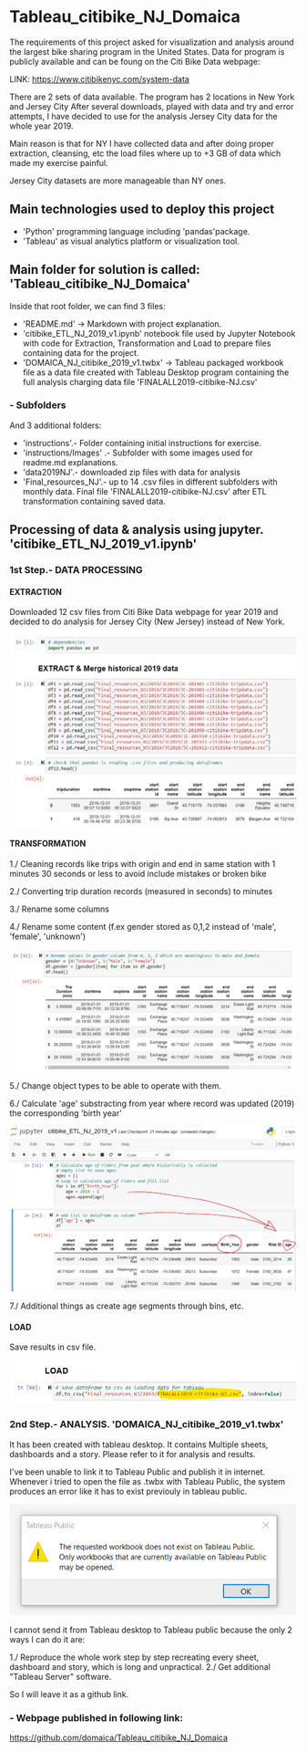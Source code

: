 # Tableau_citibike_NJ_Domaica

The requirements of this project asked for visualization and analysis  around the largest bike sharing program in the United States.
Data for program is publicly available and can be foung on the Citi Bike Data webpage:

LINK: https://www.citibikenyc.com/system-data

There are 2 sets of data available. The program has 2 locations in New York and Jersey City
After several downloads, played with data and try and error attempts, I have decided to use for the analysis Jersey City data for the whole year 2019.

Main reason is that for NY I have collected data and after doing proper extraction, cleansing, etc the load files where up to +3 GB of data which made my exercise painful. 

Jersey City datasets are more manageable than NY ones.


## Main technologies used to deploy this project

- 'Python' programming language including 'pandas'package.
- 'Tableau' as visual analytics platform or visualization tool.


## Main folder for solution is called: 'Tableau_citibike_NJ_Domaica'

Inside that root folder, we can find 3 files:

- 'README.md' -> Markdown with project explanation.
- 'citibike_ETL_NJ_2019_v1.ipynb'  notebook file used by Jupyter Notebook with code for Extraction, Transformation and Load to prepare files containing data for the project.
- 'DOMAICA_NJ_citibike_2019_v1.twbx' -> Tableau packaged workbook file as a data file created with Tableau Desktop program containing the full analysis charging data file 'FINALALL2019-citibike-NJ.csv'

### - Subfolders 

And 3 additional folders:

- 'instructions'.- Folder containing initial instructions for exercise.
- 'instructions/Images' .- Subfolder with some images used for readme.md explanations.
- 'data2019NJ'.- downloaded zip files with data for analysis
- 'Final_resources_NJ'.- up to 14 .csv files in different subfolders with monthly data. Final file 'FINALALL2019-citibike-NJ.csv' after ETL transformation containing saved data.

## Processing of data & analysis using jupyter. 'citibike_ETL_NJ_2019_v1.ipynb'


### 1st Step.- DATA PROCESSING

#### EXTRACTION
Downloaded 12 csv files from Citi Bike Data webpage for year 2019 and decided to do analysis for Jersey City (New Jersey) instead of New York.

![alt text](https://github.com/domaica/Tableau_citibike_NJ_Domaica/blob/main/Instructions/Images/csv.png)


#### TRANSFORMATION

1./ Cleaning records like trips with origin and end in same station with 1 minutes 30 seconds or less to avoid include mistakes or broken bike 

2./ Converting trip duration records (measured in seconds) to minutes

3./ Rename some columns

4./ Rename some content (f.ex gender stored as 0,1,2 instead of 'male', 'female', 'unknown')

![alt text](https://github.com/domaica/Tableau_citibike_NJ_Domaica/blob/main/Instructions/Images/rename_content.png)

5./ Change object types to be able to operate with them.

6./ Calculate 'age' substracting from year where record was updated (2019) the corresponding 'birth year'

![alt text](https://github.com/domaica/Tableau_citibike_NJ_Domaica/blob/main/Instructions/Images/age.png)


7./ Additional things as create age segments through bins, etc.

#### LOAD

Save results in csv file.

![alt text](https://github.com/domaica/Tableau_citibike_NJ_Domaica/blob/main/Instructions/Images/final%20csv.png)


### 2nd Step.- ANALYSIS. 'DOMAICA_NJ_citibike_2019_v1.twbx'

It has been created with tableau desktop. It contains Multiple sheets, dashboards and a story. Please refer to it for analysis and results.

I've been unable to link it to Tableau Public and publish it in internet. Whenever i tried to open the file as .twbx with Tableau Public, the system produces an error like it has to exist previouly in tableau public. 

![alt text](https://github.com/domaica/Tableau_citibike_NJ_Domaica/blob/main/Instructions/Images/error.png)


I cannot send it from Tableau desktop to Tableau public because the only 2 ways I can do it are:

1./ Reproduce the whole work step by step recreating every sheet, dashboard and story, which is long and unpractical.
2./ Get additional "Tableau Server" software.

So I will leave it as a github link.


### - Webpage published in following link:

https://github.com/domaica/Tableau_citibike_NJ_Domaica


